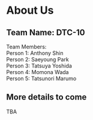 # About Us

## Team Name: DTC-10
Team Members: \
Person 1: Anthony Shin \
Person 2: Saeyoung Park \
Person 3: Tatsuya Yoshida \
Person 4: Momona Wada \
Person 5: Tatsunori Marumo

## More details to come
TBA